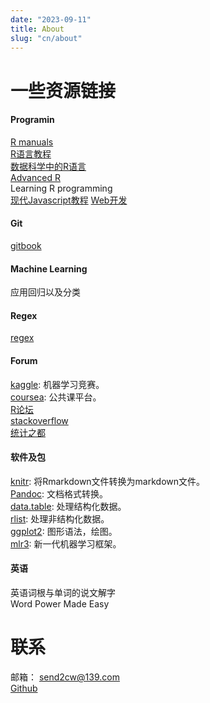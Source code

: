 ```yaml
---
date: "2023-09-11"
title: About
slug: "cn/about"
---
```


# 一些资源链接

#### Programin

[R manuals](https://rstudio.github.io/r-manuals/)  
[R语言教程](https://www.math.pku.edu.cn/teachers/lidf/)  
[数据科学中的R语言](https://bookdown.org/wangminjie/R4DS/)  
[Advanced R](https://adv-r.hadley.nz/)  
Learning R programming  
[现代Javascript教程](https://zh.javascript.info/)
[Web开发](https://developer.mozilla.org/zh-CN/)

#### Git

[gitbook](https://git-scm.com/book/zh/v2)

#### Machine Learning

应用回归以及分类  

#### Regex

[regex](https://deerchao.cn/tutorials/regex/regex.htm)

#### Forum

[kaggle](https://www.kaggle.com/): 机器学习竞赛。  
[coursea](https://www.coursera.org/): 公共课平台。  
[R论坛](https://www.r-bloggers.com/)  
[stackoverflow](https://stackoverflow.com/)    
[统计之都](https://cosx.org/)

#### 软件及包

[knitr](https://yihui.org/knitr/): 将Rmarkdown文件转换为markdown文件。    
[Pandoc](https://pandoc.org/): 文档格式转换。  
[data.table](https://github.com/Rdatatable/data.table): 处理结构化数据。  
[rlist](http://renkun-ken.github.io/rlist-tutorial/): 处理非结构化数据。  
[ggplot2](https://ggplot2-book.org/): 图形语法，绘图。    
[mlr3](https://mlr3.mlr-org.com/): 新一代机器学习框架。 

#### 英语

英语词根与单词的说文解字  
Word Power Made Easy

# 联系

邮箱： send2cw@139.com  
[Github](https://github.com/snowGlint)
